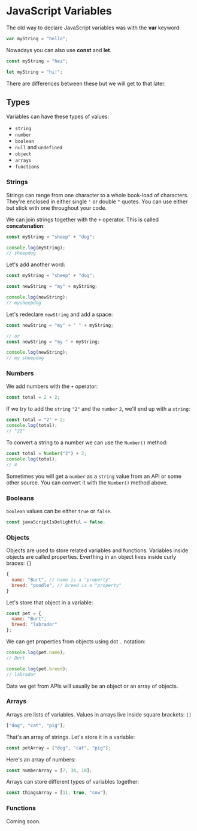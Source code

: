 # JavaScript Variables

The old way to declare JavaScript variables was with the **var** keyword:

```js
var myString = "hello";
```

Nowadays you can also use **const** and **let**.

```js
const myString = "hei";

let myString = "hi!";
```

There are differences between these but we will get to that later.

## Types

Variables can have these types of values:

- `string`
- `number`
- `boolean`
- `null` and `undefined`
- `object`
- `arrays`
- `functions`

### Strings

Strings can range from one character to a whole book-load of characters. They're enclosed in either single `'` or double `"` quotes. You can use either but stick with one throughout your code.

We can join strings together with the `+` operator. This is called **concatenation**:

```js
const myString = "sheep" + "dog";

console.log(myString);
// sheepdog
```

Let's add another word:

```js
const myString = "sheep" + "dog";

const newString = "my" + myString;

console.log(newString);
// mysheepdog
```

Let's redeclare `newString` and add a space:

```js
const newString = "my" + " " + myString;

// or
const newString = "my " + myString;

console.log(newString);
// my sheepdog
```

### Numbers

We add numbers with the `+` operator:

```js
const total = 2 + 2;
```

If we try to add the `string` `"2"` and the `number` `2`, we'll end up with a `string`:

```js
const total = "2" + 2;
console.log(total);
// "22"
```

To convert a string to a number we can use the `Number()` method:

```js
const total = Number("2") + 2;
console.log(total);
// 4
```

Sometimes you will get a `number` as a `string` value from an API or some other source. You can convert it with the `Number()` method above.

### Booleans

`boolean` values can be either `true` or `false`.

```js
const javaScriptIsDelightful = false;
```

### Objects

Objects are used to store related variables and functions. Variables inside objects are called properties. Everthing in an object lives inside curly braces: `{}`

```js
{
  name: "Burt", // name is a "property"
  breed: "poodle", // breed is a "property"
}
```

Let's store that object in a variable:

```js
const pet = {
  name: "Burt",
  breed: "labrador"
};
```

We can get properties from objects using dot `.` notation:

```js
console.log(pet.name);
// Burt

console.log(pet.breed);
// labrador
```

Data we get from APIs will usually be an object or an array of objects.

### Arrays

Arrays are lists of variables. Values in arrays live inside square brackets: `[]`

```js
["dog", "cat", "pig"];
```

That's an array of strings. Let's store it in a variable:

```js
const petArray = ["dog", "cat", "pig"];
```

Here's an array of numbers:

```js
const numberArray = [7, 34, 18];
```

Arrays can store different types of variables together:

```js
const thingsArray = [11, true, "cow"];
```

### Functions

Coming soon.
